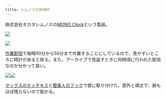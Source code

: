 ```yaml
---
title: レムノスの掛時計
---
```

株式会社タカタレムノスの[MONO Clock](https://www.amazon.co.jp/dp/B004UIT8BK)という製品。

![](https://lh3.googleusercontent.com/W5ImEFSiN9tec66VxghzHV6unGSBFEe8tk0JltK083k8LDejowbIDrV0iy5edfDKcuz_X4z0y11bYCh3a5HdTKz-ktQWvShhUW4SGwyeJdt2fLsepKPaxoAeQ_7qFFTvw6pl2kfUcD_1x8c0KJt19g)

![](https://lh4.googleusercontent.com/zP_oXWrNunC5toXQev0uvdR5hKN0X9mBdYSXgMkzqjyWXPiUjhDJCDffuSuOnlnx__aNNIZDDR-ynBMA9_ogB3tMfdVQqemTWvcZZTUEWtl3-ygzeknHYxsY3IBHzYejUGc0vUVu9LS1t9-3ct4Ubw)

[作業配信](https://www.youtube.com/channel/UC5s-KpSDGzxWPWNv94PnJHw)で毎時00分から50分まで作業することにしているので、見やすいところに時計があると捗る。また、アーカイブで見返すときに何時頃に行われた配信なのか分かって良い。

![](https://lh6.googleusercontent.com/H6c4jUuyPHkLog6EnUhf0T97pUIEmHypxVQfr8TqHmIMvm67D3xf3ro6WxWFWeI7yhIzu6Bps8m2oDe49qAoqdI76OxJM9p22MR9Mvn0zHy7Dprwf1-7aosVh-uO27TTjxLnT8LxZ7GxFKzx0AhkkA)![](https://lh3.googleusercontent.com/ebGDpIGZw3cJqDIlR00t7hx3-eZZA-6qjo-Y19Xaj6RmUjcO1skbJwz3ybc3zXrg_yJrO1vAsLstaq--b3YdXULFiRJ33ROw2xBf0tM7_Hby5z32jrhqC3cFuZt5r24_SyczCObourN1mEpj_qlP0A)

[マックスのホッチキス](https://www.amazon.co.jp/dp/B000O9WRWG)と[壁美人のフック](https://www.amazon.co.jp/dp/B00CU78TDG)で壁に取り付けた。意外と頑丈で、跡もほぼ残らないので助かる。
